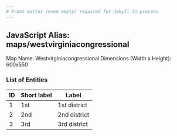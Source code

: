 ```yaml
---
# Front matter (even empty) required for Jekyll to process
---
```


## JavaScript Alias: maps/westvirginiacongressional

Map Name: Westvirginiacongressional
Dimensions (Width x Height): 600x550





### List of Entities

ID | Short label | Label
---|---|---|
1|1st|1st district
2|2nd|2nd district
3|3rd|3rd district

